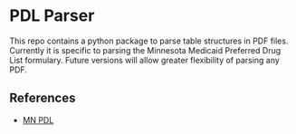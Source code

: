 # PDL Parser
This repo contains a python package to parse table structures in PDF files.
Currently it is specific to parsing the Minnesota Medicaid Preferred Drug List
formulary. Future versions will allow greater flexibility of parsing any PDF.

## References
- [MN PDL]()
